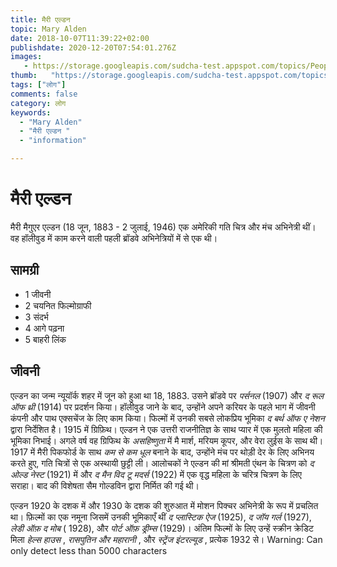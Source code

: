 ```yaml
---
title: मैरी एल्डन 
topic: Mary Alden
date: 2018-10-07T11:39:22+02:00
publishdate: 2020-12-20T07:54:01.276Z
images: 
   - https://storage.googleapis.com/sudcha-test.appspot.com/topics/People/mary_alden/1.jpeg
thumb:   "https://storage.googleapis.com/sudcha-test.appspot.com/topics/People/mary_alden/thumb.jpeg"
tags: ["लोग"]
comments: false
category: लोग
keywords: 
  - "Mary Alden"
  - "मैरी एल्डन "
  - "information"

---
```

<h1> मैरी एल्डन </h1> <p> </p> <p> मैरी मैगुएर एल्डन (18 जून, 1883 - 2 जुलाई, 1946) एक अमेरिकी गति चित्र और मंच अभिनेत्री थीं। वह हॉलीवुड में काम करने वाली पहली ब्रॉडवे अभिनेत्रियों में से एक थी। </p> <h2> सामग्री </h2> <ul> <li> 1 जीवनी </li> <li> 2 चयनित फिल्मोग्राफी </li> <li> 3 संदर्भ </li> <li> 4 आगे पढ़ना </li> <li> 5 बाहरी लिंक </li> </ul> <h2> जीवनी </h2> <p> एल्डन का जन्म न्यूयॉर्क शहर में जून को हुआ था 18, 1883. उसने ब्रॉडवे पर <i> पर्सनल </i> (1907) और <i> द रूल ऑफ थ्री </i> (1914) पर प्रदर्शन किया। हॉलीवुड जाने के बाद, उन्होंने अपने करियर के पहले भाग में जीवनी कंपनी और पाथ एक्सचेंज के लिए काम किया। फिल्मों में उनकी सबसे लोकप्रिय भूमिका <i> द बर्थ ऑफ ए नेशन </i> द्वारा निर्देशित है। 1915 में ग्रिफ़िथ। एल्डन ने एक उत्तरी राजनीतिज्ञ के साथ प्यार में एक मुलतो महिला की भूमिका निभाई। अगले वर्ष वह ग्रिफिथ के <i> असहिष्णुता </i> में मै मार्श, मरियम कूपर, और वेरा लुईस के साथ थी। 1917 में मैरी पिकफोर्ड के साथ <i> कम से कम धूल </i> बनाने के बाद, उन्होंने मंच पर थोड़ी देर के लिए अभिनय करते हुए, गति चित्रों से एक अस्थायी छुट्टी ली। आलोचकों ने एल्डन की मां श्रीमती एंथन के चित्रण को <i> द ओल्ड नेस्ट </i> (1921) में और <i> द मैन विद टू मदर्स </i> (1922) में एक वृद्ध महिला के चरित्र चित्रण के लिए सराहा। बाद की विशेषता सैम गोल्डविन द्वारा निर्मित की गई थी। </p> <p> एल्डन 1920 के दशक में और 1930 के दशक की शुरुआत में मोशन पिक्चर अभिनेत्री के रूप में प्रचलित था। फ़िल्मों का एक नमूना जिसमें उनकी भूमिकाएँ थीं <i> द प्लास्टिक ऐज </i> (1925), <i> द जॉय गर्ल </i> (1927), <i> लेडी ऑफ़ द मोब </i> ( 1928), और <i> पोर्ट ऑफ़ ड्रीम्स </i> (1929)। अंतिम फिल्मों के लिए उन्हें स्क्रीन क्रेडिट मिला <i> हेल्स हाउस </i>, <i> रासपुतिन और महारानी </i>, और <i> स्ट्रेंज इंटरल्यूड </i>, प्रत्येक 1932 से। </i> Warning: Can only detect less than 5000 characters